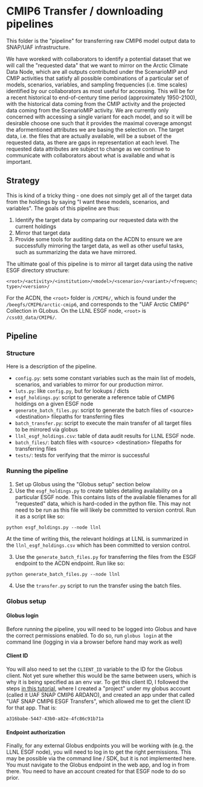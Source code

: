 # CMIP6 Transfer / downloading pipelines

This folder is the "pipeline" for transferring raw CMIP6 model output data to SNAP/UAF infrastructure.

We have woreked with collaborators to identify a potential dataset that we will call the "requested data" that we want to mirror on the Arctic Climate Data Node, which are all outputs contributed under the ScenarioMIP and CMIP activities that satisfy all possible combinations of a particular set of models, scenarios, variables, and sampling frequencies (i.e. time scales) identified by our collaborators as most useful for accessing. This will be for a recent historical to end-of-century time period (approximately 1950-2100), with the historical data coming from the CMIP activity and the projected data coming from the ScenarioMIP activity. We are currently only concerned with accessing a single variant for each model, and so it will be desirable choose one such that it provides the maximal coverage amongst the aformentioned attributes we are basing the selection on. The target data, i.e. the files that are actually available, will be a subset of the requested data, as there are gaps in representation at each level. The requested data attributes are subject to change as we continue to communicate with collaborators about what is available and what is important.

## Strategy

This is kind of a tricky thing - one does not simply get all of the target data from the holdings by saying "I want these models, scenarios, and variables". The goals of this pipeline are thus:
1. Identify the target data by comparing our requested data with the current holdings
2. Mirror that target data
3. Provide some tools for auditing data on the ACDN to ensure we are successfully mirroring the target data, as well as other useful tasks, such as summarizing the data we have mirrored.

The ultimate goal of this pipeline is to mirror all target data using the native ESGF directory structure:

```
<root>/<activity>/<institution>/<model>/<scenario>/<variant>/<frequency>/<variable>/<grid type>/<version>/
```

For the ACDN, the `<root>` folder is `/CMIP6/`, which is found under the `/beegfs/CMIP6/arctic-cmip6`, and corresponds to the "UAF Arctic CMIP6" Collection in GLobus. On the LLNL ESGF node, `<root>` is `/css03_data/CMIP6/`.

## Pipeline

### Structure

Here is a description of the pipeline.

* `config.py`: sets some constant variables such as the main list of models, scenarios, and variables to mirror for our production mirror.
* `luts.py`: like `config.py`, but for lookups / dicts
* `esgf_holdings.py`: script to generate a reference table of CMIP6 holdings on a given ESGF node
* `generate_batch_files.py`: script to generate the batch files of \<source> \<destination> filepaths for transferring files
* `batch_transfer.py`: script to execute the main transfer of all target files to be mirrored via globus
* `llnl_esgf_holdings.csv`: table of data audit results for LLNL ESGF node.  
* `batch_files/`: batch files with \<source> \<destination> filepaths for transferring files
* `tests/`: tests for verifying that the mirror is successful

### Running the pipeline

1. Set up Globus using the "Globus setup" section below
2. Use the `esgf_holdings.py` to create tables detailing availability on a particular ESGF node. This contains lists of the available filenames for all "requested" data, which is hard-coded in the python file. This may not need to be run as this file will likely be committed to version control. Run it as a script like so:

```
python esgf_holdings.py --node llnl
```

At the time of writing this, the relevant holdings at LLNL is summarized in the `llnl_esgf_holdings.csv` which has been committed to version control. 

3. Use the `generate_batch_files.py` for transferring the files from the ESGF endpoint to the ACDN endpoint. Run like so:

```
python generate_batch_files.py --node llnl
```

4. Use the `transfer.py` script to run the transfer using the batch files. 

### Globus setup

#### Globus login

Before running the pipeline, you will need to be logged into Globus and have the correct permissions enabled. To do so, run `globus login` at the command line (logging in via a browser before hand may work as well)

#### Client ID

You will also need to set the `CLIENT_ID` variable to the ID for the Globus client. Not yet sure whether this would be the same between users, which is why it is being specified as an env var. To get this client ID, I followed the steps [in this tutorial](https://globus-sdk-python.readthedocs.io/en/stable/tutorial.html), where I created a "project" under my globus account (called it UAF SNAP CMIP6 ARDANO), and created an app under that called "UAF SNAP CMIP6 ESGF Transfers", which allowed me to get the client ID for that app. That is:

```
a316babe-5447-43b0-a82e-4fc86c91b71a
```

#### Endpoint authorization

Finally, for any external Globus endpoints you will be working with (e.g. the LLNL ESGF node), you will need to log in to get the right permissions. This may be possible via the command line / SDK, but it is not implemented here. You must navigate to the Globus endpoint in the web app, and log in from there. You need to have an account created for that ESGF node to do so prior. 
